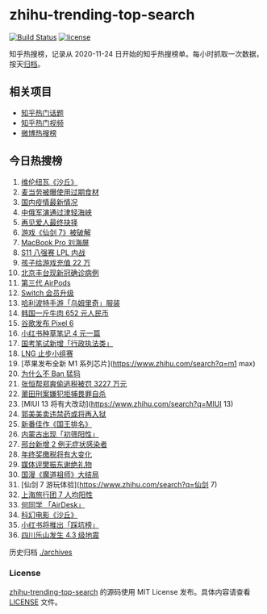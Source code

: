# zhihu-trending-top-search

[![Build Status](https://github.com/justjavac/zhihu-trending-top-search/workflows/ci/badge.svg?branch=main)](https://github.com/justjavac/zhihu-trending-top-search/actions)
[![license](https://img.shields.io/github/license/justjavac/zhihu-trending-top-search)](https://github.com/justjavac/zhihu-trending-top-search/blob/main/LICENSE)

知乎热搜榜，记录从 2020-11-24 日开始的知乎热搜榜单。每小时抓取一次数据，按天[归档](./archives)。

## 相关项目

- [知乎热门话题](https://github.com/justjavac/zhihu-trending-hot-questions)
- [知乎热门视频](https://github.com/justjavac/zhihu-trending-hot-video)
- [微博热搜榜](https://github.com/justjavac/weibo-trending-hot-search)

## 今日热搜榜

<!-- BEGIN -->
<!-- 最后更新时间 Wed Oct 20 2021 22:12:29 GMT+0800 (China Standard Time) -->

1. [维伦纽瓦《沙丘》](https://www.zhihu.com/search?q=沙丘)
1. [麦当劳被曝使用过期食材](https://www.zhihu.com/search?q=麦当劳)
1. [国内疫情最新情况](https://www.zhihu.com/search?q=国内疫情新增)
1. [中俄军演通过津轻海峡](https://www.zhihu.com/search?q=津轻海峡)
1. [再见爱人最终抉择](https://www.zhihu.com/search?q=再见爱人)
1. [游戏《仙剑 7》被破解](https://www.zhihu.com/search?q=仙剑7)
1. [MacBook Pro 刘海屏](https://www.zhihu.com/search?q=macbookpro)
1. [S11 八强赛 LPL 内战](https://www.zhihu.com/search?q=s11八强赛)
1. [孩子给游戏充值 22 万](https://www.zhihu.com/search?q=游戏充值)
1. [北京丰台现新冠确诊病例](https://www.zhihu.com/search?q=北京确诊)
1. [第三代 AirPods](https://www.zhihu.com/search?q=airpods3)
1. [Switch 会员升级](https://www.zhihu.com/search?q=switch)
1. [哈利波特手游「乌姆里奇」服装](https://www.zhihu.com/search?q=哈利波特魔法觉醒)
1. [韩国一斤牛肉 652 元人民币](https://www.zhihu.com/search?q=韩国牛肉)
1. [谷歌发布 Pixel 6](https://www.zhihu.com/search?q=pixel6)
1. [小红书种草笔记 4 元一篇](https://www.zhihu.com/search?q=小红书)
1. [国考笔试新增「行政执法类」](https://www.zhihu.com/search?q=国考笔试)
1. [LNG 止步小组赛](https://www.zhihu.com/search?q=LNG)
1. [苹果发布全新 M1 系列芯片](https://www.zhihu.com/search?q=m1 max)
1. [为什么不 Ban 猛犸](https://www.zhihu.com/search?q=ti10猛犸)
1. [张恒帮郑爽偷逃税被罚 3227 万元](https://www.zhihu.com/search?q=张恒)
1. [莆田刑案嫌犯拒捕畏罪自杀](https://www.zhihu.com/search?q=莆田刑案)
1. [MIUI 13 将有大改动](https://www.zhihu.com/search?q=MIUI 13)
1. [郭美美卖违禁药或将再入狱](https://www.zhihu.com/search?q=郭美美)
1. [新番佳作《国王排名》](https://www.zhihu.com/search?q=国王排名)
1. [内蒙古出现「初筛阳性」](https://www.zhihu.com/search?q=内蒙古)
1. [邢台新增 2 例无症状感染者](https://www.zhihu.com/search?q=邢台疫情)
1. [年终奖缴税将有大变化](https://www.zhihu.com/search?q=年终奖)
1. [媒体评樊振东谢绝礼物](https://www.zhihu.com/search?q=樊振东)
1. [国漫《魔道祖师》大结局](https://www.zhihu.com/search?q=魔道祖师)
1. [仙剑 7 游玩体验](https://www.zhihu.com/search?q=仙剑 7)
1. [上海旅行团 7 人均阳性](https://www.zhihu.com/search?q=上海旅行团)
1. [何同学 「AirDesk」](https://www.zhihu.com/search?q=何同学)
1. [科幻电影《沙丘》](https://www.zhihu.com/search?q=沙丘)
1. [小红书将推出「踩坑榜」](https://www.zhihu.com/search?q=小红书)
1. [四川乐山发生 4.3 级地震](https://www.zhihu.com/search?q=乐山)

<!-- END -->

历史归档 [./archives](./archives)

### License

[zhihu-trending-top-search](https://github.com/justjavac/zhihu-trending-top-search)
的源码使用 MIT License 发布。具体内容请查看 [LICENSE](./LICENSE) 文件。
